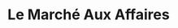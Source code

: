 ---
title: "Le Marché Aux Affaires"
url: /la-fleche/le-marche-aux-affaires/
shop: décoration intérieure
---